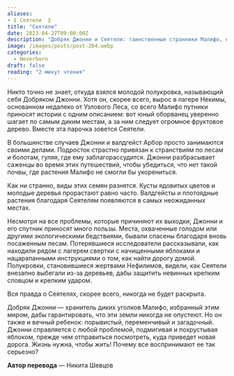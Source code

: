 ```yaml
---
aliases: 
- ⟪ Сеятели  ⟫
title: "Сеятели"
date: 2023-04-27T09:00:00Z
description: "Добряк Джонни и Сеятели: таинственные странники Малифо, которые сеют семена в самых диких местах. Вместе с огромным фруктовым деревом, они уверенно исследуют леса и болота. Подросток Джонни разбрасывает саженцы разнообразных видов растений, включая ядовитые цветы и плотоядные растения. Узнайте больше о приключениях Сеятелей | Мистический Рассказ"
image: /images/posts/post-204.webp
categories: 
  - Neverborn
draft: false
reading: "2 минут чтения"
---
```


Никто точно не знает, откуда взялся молодой полукровка, называющий себя Добряком Джонни. Хотя он, скорее всего, вырос в лагере Некимы, основанном недалеко от Узлового Леса, со всего Малифо путники приносят истории с одним описанием: вот юный оборванец уверенно шагает по самым диким местам, а за ним следует огромное фруктовое дерево. Вместе эта парочка зовется Сеятели.

В большинстве случаев Джонни и валдгейст Арбор просто занимаются своими делами. Подросток страстно привязан к странствиям по лесам и болотам, гуляя, где ему заблагорассудится. Джонни разбрасывает саженцы во время этих путешествий, чтобы убедиться, что нет такой почвы, где растения Малифо не смогли бы укорениться.

Как ни странно, виды этих семян разнятся. Кусты ядовитых цветов и молодые деревья прорастают равно часто. Валдгейсты и плотоядные растения благодаря Сеятелям появляются в самых неожиданных местах.

Несмотря на все проблемы, которые причиняют их выходки, Джонни и его спутник приносят много пользы. Места, охваченные голодом или другими экологическими бедствиями, бывали спасены благодаря вновь посаженным лесам. Потерявшиеся исследователи рассказывали, как находили рядом с лагерем свертки с начищенными яблоками и нацарапанными инструкциями о том, как найти дорогу домой. Полукровки, становившиеся жертвами Нефилимов, видели, как Сеятели внезапно выбегали из-за деревьев, дабы защитить невинных крепким словцом и крепким ударом.

Вся правда о Сеятелях, скорее всего, никогда не будет раскрыта. 

Добряк Джонни — хранитель диких уголков Малифо, избранный этим миром, дабы гарантировать, что эти земли никогда не опустеют. Но он также и вечный ребенок: порывистый, переменчивый и загадочный. Джонни справляется с любой проблемой, подмигивая и похрустывая яблоком, прежде чем отправиться посмотреть, куда приведет новая дорога. Жизнь нужна, чтобы жить! Почему все воспринимают ее так серьезно?


**Автор перевода** — Никита Шевцов